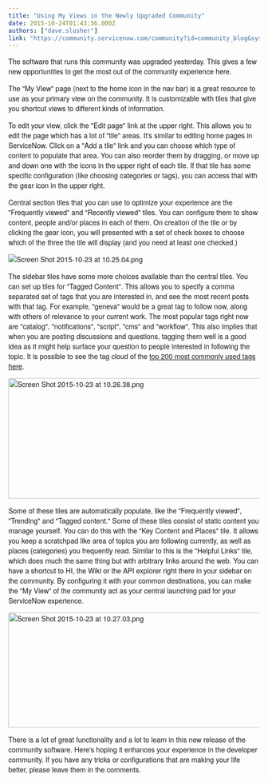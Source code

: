 ```yaml
---
title: "Using My Views in the Newly Upgraded Community"
date: 2015-10-24T01:43:56.000Z
authors: ["dave.slusher"]
link: "https://community.servicenow.com/community?id=community_blog&sys_id=d6bdaaa9dbd0dbc01dcaf3231f9619cb"
---
```

<p style="font-family: 'Helvetica Neue';">The software that runs this community was upgraded yesterday. This gives a few new opportunities to get the most out of the community experience here.</p><p style="font-family: 'Helvetica Neue';"></p><p style="font-family: 'Helvetica Neue';">The "My View" page (next to the home icon in the nav bar) is a great resource to use as your primary view on the community. It is customizable with tiles that give you shortcut views to different kinds of information.</p><p style="font-family: 'Helvetica Neue';"></p><p style="font-family: 'Helvetica Neue';">To edit your view, click the "Edit page" link at the upper right. This allows you to edit the page which has a lot of "tile" areas. It's similar to editing home pages in ServiceNow. Click on a "Add a tile" link and you can choose which type of content to populate that area. You can also reorder them by dragging, or move up and down one with the icons in the upper right of each tile. If that tile has some specific configuration (like choosing categories or tags), you can access that with the gear icon in the upper right.</p><p style="font-family: 'Helvetica Neue';"></p><p style="font-family: 'Helvetica Neue'; text-align: left;">Central section tiles that you can use to optimize your experience are the "Frequently viewed" and "Recently viewed" tiles. You can configure them to show content, people and/or places in each of them. On creation of the tile or by clicking the gear icon, you will presented with a set of check boxes to choose which of the three the tile will display (and you need at least one checked.)</p><p style="font-family: 'Helvetica Neue'; text-align: left;"><img   alt="Screen Shot 2015-10-23 at 10.25.04.png" class="image-1 jive-image" src="a32edc02db985344e9737a9e0f9619c0.iix" style="height: auto;"/></p><p style="font-family: 'Helvetica Neue';"></p><p style="font-family: 'Helvetica Neue';">The sidebar tiles have some more choices available than the central tiles. You can set up tiles for "Tagged Content". This allows you to specify a comma separated set of tags that you are interested in, and see the most recent posts with that tag. For example, "geneva" would be a great tag to follow now, along with others of relevance to your current work. The most popular tags right now are "catalog", "notifications", "script", "cms" and "workflow". This also implies that when you are posting discussions and questions, tagging them well is a good idea as it might help surface your question to people interested in following the topic. It is possible to see the tag cloud of the <a title="" _jive_internal="true" href="/community/develop/tags">top 200 most commonly used tags here</a>.</p><p></p><p style="font-family: 'Helvetica Neue';"><img   alt="Screen Shot 2015-10-23 at 10.26.38.png" class="image-2 jive-image" src="935088c6db58d3041dcaf3231f961940.iix" style="width: 620px; height: 241px;"/></p><p style="font-family: 'Helvetica Neue';"></p><p style="font-family: 'Helvetica Neue';">Some of these tiles are automatically populate, like the "Frequently viewed", "Trending" and "Tagged content." Some of these tiles consist of static content you manage yourself. You can do this with the "Key Content and Places" tile. It allows you keep a scratchpad like area of topics you are following currently, as well as places (categories) you frequently read. Similar to this is the "Helpful Links" tile, which does much the same thing but with arbitrary links around the web. You can have a shortcut to HI, the Wiki or the API explorer right there in your sidebar on the community. By configuring it with your common destinations, you can make the "My View" of the community act as your central launching pad for your ServiceNow experience.</p><p style="font-family: 'Helvetica Neue';"><img   alt="Screen Shot 2015-10-23 at 10.27.03.png" class="image-3 jive-image" src="688fdd06db1c130468c1fb651f9619cf.iix" style="width: 620px; height: 230px;"/></p><p style="font-family: 'Helvetica Neue';"></p><p style="font-family: 'Helvetica Neue';">There is a lot of great functionality and a lot to learn in this new release of the community software. Here's hoping it enhances your experience in the developer community. If you have any tricks or configurations that are making your life better, please leave them in the comments.</p>